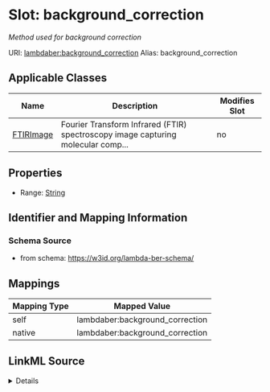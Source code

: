 

# Slot: background_correction 


_Method used for background correction_





URI: [lambdaber:background_correction](https://w3id.org/lambda-ber-schema/background_correction)
Alias: background_correction

<!-- no inheritance hierarchy -->





## Applicable Classes

| Name | Description | Modifies Slot |
| --- | --- | --- |
| [FTIRImage](FTIRImage.md) | Fourier Transform Infrared (FTIR) spectroscopy image capturing molecular comp... |  no  |






## Properties

* Range: [String](String.md)




## Identifier and Mapping Information






### Schema Source


* from schema: https://w3id.org/lambda-ber-schema/




## Mappings

| Mapping Type | Mapped Value |
| ---  | ---  |
| self | lambdaber:background_correction |
| native | lambdaber:background_correction |




## LinkML Source

<details>
```yaml
name: background_correction
description: Method used for background correction
from_schema: https://w3id.org/lambda-ber-schema/
rank: 1000
alias: background_correction
owner: FTIRImage
domain_of:
- FTIRImage
range: string

```
</details>